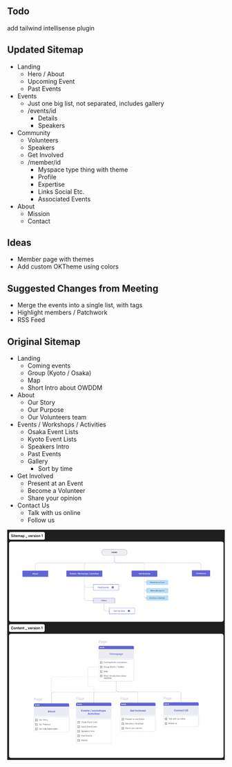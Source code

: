 ## Todo

add tailwind intellisense plugin

## Updated Sitemap

- Landing
  - Hero / About
  - Upcoming Event
  - Past Events
- Events
  - Just one big list, not separated, includes gallery
  - /events/id
    - Details
    - Speakers
- Community
  - Volunteers
  - Speakers
  - Get Involved
  - /member/id
    - Myspace type thing with theme
    - Profile
    - Expertise
    - Links Social Etc.
    - Associated Events
- About
  - Mission
  - Contact

## Ideas

- Member page with themes
- Add custom OKTheme using colors

## Suggested Changes from Meeting

- Merge the events into a single list, with tags
- Highlight members / Patchwork
- RSS Feed

## Original Sitemap

- Landing
  - Coming events
  - Group (Kyoto / Osaka)
  - Map
  - Short Intro about OWDDM
- About
  - Our Story
  - Our Purpose
  - Our Volunteers team
- Events / Workshops / Activities
  - Osaka Event Lists
  - Kyoto Event Lists
  - Speakers Intro
  - Past Events
  - Gallery
    - Sort by time
- Get Involved
  - Present at an Event
  - Become a Volunteer
  - Share your opinion
- Contact Us
  - Talk with us online
  - Follow us

![Sitemap](./sitemap.png)
